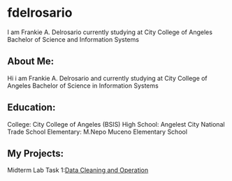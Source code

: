 # fdelrosario
I am Frankie A. Delrosario currently studying at City College of Angeles Bachelor of Science and Information Systems
## About Me:
Hi i am Frankie A. Delrosario and currently studying at City College of Angeles Bachelor of Science in Information Systems
## Education:
 College: City College of Angeles (BSIS)
 High School: Angelest City National Trade School
 Elementary: M.Nepo Muceno Elementary School

 ## My Projects:
 Midterm Lab Task 1:[Data Cleaning and Operation](Midterm%20Task%201)

